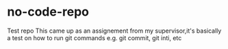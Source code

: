 # no-code-repo
Test repo
This came up as an assignement from my supervisor,it's basically a test on how to run git commands e.g. git commit, git inti, etc
